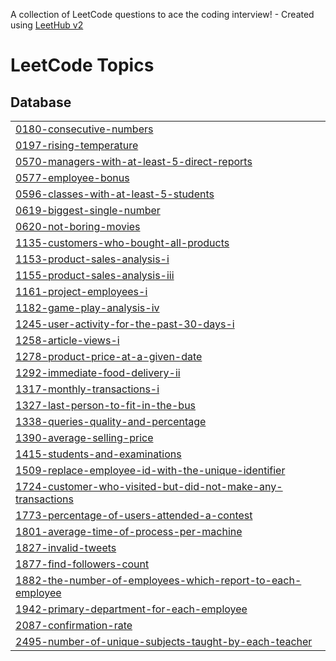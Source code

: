A collection of LeetCode questions to ace the coding interview! - Created using [LeetHub v2](https://github.com/arunbhardwaj/LeetHub-2.0)
<!---LeetCode Topics Start-->
# LeetCode Topics
## Database
|  |
| ------- |
| [0180-consecutive-numbers](https://github.com/uaayush01/SQL-TOP-50/tree/master/0180-consecutive-numbers) |
| [0197-rising-temperature](https://github.com/uaayush01/SQL-TOP-50/tree/master/0197-rising-temperature) |
| [0570-managers-with-at-least-5-direct-reports](https://github.com/uaayush01/SQL-TOP-50/tree/master/0570-managers-with-at-least-5-direct-reports) |
| [0577-employee-bonus](https://github.com/uaayush01/SQL-TOP-50/tree/master/0577-employee-bonus) |
| [0596-classes-with-at-least-5-students](https://github.com/uaayush01/SQL-TOP-50/tree/master/0596-classes-with-at-least-5-students) |
| [0619-biggest-single-number](https://github.com/uaayush01/SQL-TOP-50/tree/master/0619-biggest-single-number) |
| [0620-not-boring-movies](https://github.com/uaayush01/SQL-TOP-50/tree/master/0620-not-boring-movies) |
| [1135-customers-who-bought-all-products](https://github.com/uaayush01/SQL-TOP-50/tree/master/1135-customers-who-bought-all-products) |
| [1153-product-sales-analysis-i](https://github.com/uaayush01/SQL-TOP-50/tree/master/1153-product-sales-analysis-i) |
| [1155-product-sales-analysis-iii](https://github.com/uaayush01/SQL-TOP-50/tree/master/1155-product-sales-analysis-iii) |
| [1161-project-employees-i](https://github.com/uaayush01/SQL-TOP-50/tree/master/1161-project-employees-i) |
| [1182-game-play-analysis-iv](https://github.com/uaayush01/SQL-TOP-50/tree/master/1182-game-play-analysis-iv) |
| [1245-user-activity-for-the-past-30-days-i](https://github.com/uaayush01/SQL-TOP-50/tree/master/1245-user-activity-for-the-past-30-days-i) |
| [1258-article-views-i](https://github.com/uaayush01/SQL-TOP-50/tree/master/1258-article-views-i) |
| [1278-product-price-at-a-given-date](https://github.com/uaayush01/SQL-TOP-50/tree/master/1278-product-price-at-a-given-date) |
| [1292-immediate-food-delivery-ii](https://github.com/uaayush01/SQL-TOP-50/tree/master/1292-immediate-food-delivery-ii) |
| [1317-monthly-transactions-i](https://github.com/uaayush01/SQL-TOP-50/tree/master/1317-monthly-transactions-i) |
| [1327-last-person-to-fit-in-the-bus](https://github.com/uaayush01/SQL-TOP-50/tree/master/1327-last-person-to-fit-in-the-bus) |
| [1338-queries-quality-and-percentage](https://github.com/uaayush01/SQL-TOP-50/tree/master/1338-queries-quality-and-percentage) |
| [1390-average-selling-price](https://github.com/uaayush01/SQL-TOP-50/tree/master/1390-average-selling-price) |
| [1415-students-and-examinations](https://github.com/uaayush01/SQL-TOP-50/tree/master/1415-students-and-examinations) |
| [1509-replace-employee-id-with-the-unique-identifier](https://github.com/uaayush01/SQL-TOP-50/tree/master/1509-replace-employee-id-with-the-unique-identifier) |
| [1724-customer-who-visited-but-did-not-make-any-transactions](https://github.com/uaayush01/SQL-TOP-50/tree/master/1724-customer-who-visited-but-did-not-make-any-transactions) |
| [1773-percentage-of-users-attended-a-contest](https://github.com/uaayush01/SQL-TOP-50/tree/master/1773-percentage-of-users-attended-a-contest) |
| [1801-average-time-of-process-per-machine](https://github.com/uaayush01/SQL-TOP-50/tree/master/1801-average-time-of-process-per-machine) |
| [1827-invalid-tweets](https://github.com/uaayush01/SQL-TOP-50/tree/master/1827-invalid-tweets) |
| [1877-find-followers-count](https://github.com/uaayush01/SQL-TOP-50/tree/master/1877-find-followers-count) |
| [1882-the-number-of-employees-which-report-to-each-employee](https://github.com/uaayush01/SQL-TOP-50/tree/master/1882-the-number-of-employees-which-report-to-each-employee) |
| [1942-primary-department-for-each-employee](https://github.com/uaayush01/SQL-TOP-50/tree/master/1942-primary-department-for-each-employee) |
| [2087-confirmation-rate](https://github.com/uaayush01/SQL-TOP-50/tree/master/2087-confirmation-rate) |
| [2495-number-of-unique-subjects-taught-by-each-teacher](https://github.com/uaayush01/SQL-TOP-50/tree/master/2495-number-of-unique-subjects-taught-by-each-teacher) |
<!---LeetCode Topics End-->